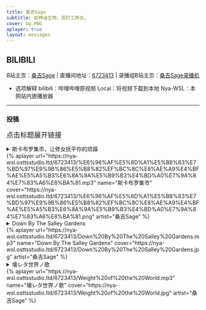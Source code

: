 ```yaml
---
title: 桑吉Sage
subtitle: 前神话生物，现打工修女。
cover: bg.PNG
aplayer: true
layout: messages
---
```


## BILIBILI

B站主页：[桑吉Sage](https://space.bilibili.com/106415) | 直播间地址：[6723413](https://live.bilibili.com/6723413) | 录播组B站主页：[桑吉Sage录播机](https://space.bilibili.com/307598397)

* 选项解释
  bilibili：哔哩哔哩原视频
  Local：将视频下载到本地
  Nya-WSL：本网站内嵌播放器

---

### 投稿

<font size=4px>点击标题展开链接</font>

<details>
<summary>斯卡布罗集市，让修女抚平你的烦躁</summary>

> [bilibili](https://www.bilibili.com/video/BV1sQ4y1D7D5) | [Local](https://nya-wsl.osttsstudio.ltd/6723413/%E6%96%AF%E5%8D%A1%E5%B8%83%E7%BD%97%E9%9B%86%E5%B8%82%EF%BC%8C%E8%AE%A9%E4%BF%AE%E5%A5%B3%E6%8A%9A%E5%B9%B3%E4%BD%A0%E7%9A%84%E7%83%A6%E8%BA%81.mp4) | [Nya-WSL](https://nya-wsl.com/6723413/BV1sQ4y1D7D5)
</details>
{%  aplayer
    url="https://nya-wsl.osttsstudio.ltd/6723413/%E6%96%AF%E5%8D%A1%E5%B8%83%E7%BD%97%E9%9B%86%E5%B8%82%EF%BC%8C%E8%AE%A9%E4%BF%AE%E5%A5%B3%E6%8A%9A%E5%B9%B3%E4%BD%A0%E7%9A%84%E7%83%A6%E8%BA%81.mp3"
    name="斯卡布罗集市"
    cover="https://nya-wsl.osttsstudio.ltd/6723413/%E6%96%AF%E5%8D%A1%E5%B8%83%E7%BD%97%E9%9B%86%E5%B8%82%EF%BC%8C%E8%AE%A9%E4%BF%AE%E5%A5%B3%E6%8A%9A%E5%B9%B3%E4%BD%A0%E7%9A%84%E7%83%A6%E8%BA%81.png"
    artist="桑吉Sage"
%}

<details>
<summary>Down By The Salley Gardens</summary>

> [bilibili](https://www.bilibili.com/video/BV1f44y1A7v2) | [Local](https://nya-wsl.osttsstudio.ltd/6723413/Down%20By%20The%20Salley%20Gardens.mp4) | [Nya-WSL](https://nya-wsl.com/6723413/BV1f44y1A7v2)
</details>
{%  aplayer
    url="https://nya-wsl.osttsstudio.ltd/6723413/Down%20By%20The%20Salley%20Gardens.mp3"
    name="Down By The Salley Gardens"
    cover="https://nya-wsl.osttsstudio.ltd/6723413/Down%20By%20The%20Salley%20Gardens.jpg"
    artist="桑吉Sage"
%}

<details>
<summary>壊レタ世界ノ歌</summary>

> [bilibili](https://www.bilibili.com/video/BV18G411g77C) | [Local](https://nya-wsl.osttsstudio.ltd/6723413/Weight%20of%20the%20World.mp4) | [Nya-WSL](https://nya-wsl.com/6723413/BV18G411g77C)
</details>
{%  aplayer
    url="https://nya-wsl.osttsstudio.ltd/6723413/Weight%20of%20the%20World.mp3"
    name="壊レタ世界ノ歌"
    cover="https://nya-wsl.osttsstudio.ltd/6723413/Weight%20of%20the%20World.jpg"
    artist="桑吉Sage"
%}